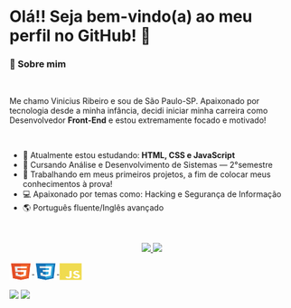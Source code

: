<h1>Olá!! Seja bem-vindo(a) ao meu perfil no GitHub! 👋</h1>
<h3>🚀 Sobre mim</h3><br>
  <p>Me chamo Vinicius Ribeiro e sou de São Paulo-SP. Apaixonado por tecnologia desde a minha infância, decidi iniciar minha carreira como Desenvolvedor <b>Front-End</b> e estou extremamente focado e motivado!</p><br>

<ul>
  <li>🎯 Atualmente estou estudando:<b> HTML, CSS e JavaScript</b></li>
  <li>📝 Cursando Análise e Desenvolvimento de Sistemas — 2°semestre</li>
  <li>🔨 Trabalhando em meus primeiros projetos, a fim de colocar meus conhecimentos à prova!</li>
  <li>💻 Apaixonado por temas como: Hacking e Segurança de Informação</li>
  <li>🌎 Português fluente/Inglês avançado</li>
</ul><br>

<div align="center"><br>
  <a href="https://github.com/jvinicius-ribeiro">
  <img height="180em" src="https://github-readme-stats.vercel.app/api?username=jvinicius-ribeiro&show_icons=true&theme=algolia&include_all_commits=true&count_private=true"/>
  <img height="180em" src="https://github-readme-stats.vercel.app/api/top-langs/?username=jvinicius-ribeiro&layout=compact&langs_count=7&theme=algolia"/>
</div>
<div style="display: inline_block"><br>
  <img align="center" alt="HTML-logo" height="30" width="40" src="https://raw.githubusercontent.com/devicons/devicon/master/icons/html5/html5-original.svg">
  <img align="center" alt="CSS-logo" height="30" width="40" src="https://raw.githubusercontent.com/devicons/devicon/master/icons/css3/css3-original.svg">
  <img align="center" alt="JavaScript-logo" height="30" width="40" src="https://raw.githubusercontent.com/devicons/devicon/master/icons/javascript/javascript-plain.svg">
</div>
<div><br>
  <a href="https://www.linkedin.com/in/jvinicis-ribeiro" target="_blank"><img src="https://img.shields.io/badge/-LinkedIn-%230077B5?style=for-the-badge&logo=linkedin&logoColor=white" target="_blank"></a>
  <a href = "mailto:jvinicius.ribeiro@proton.me"><img src="https://img.shields.io/badge/ProtonMail-8B89CC?style=for-the-badge&logo=protonmail&logoColor=white" target="_blank"></a>
</div>  


  
